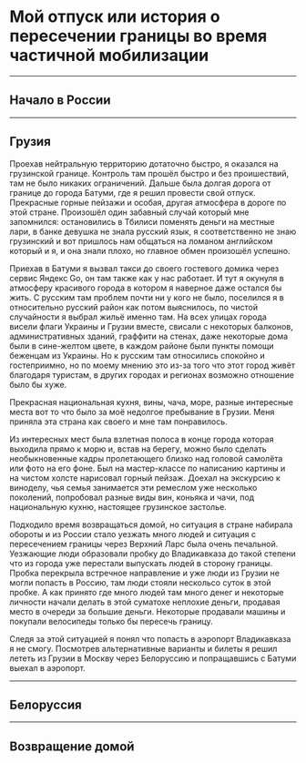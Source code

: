 # Мой отпуск или история о пересечении границы во время частичной мобилизации

___
## Начало в **России**

___
## **Грузия**
Проехав нейтральную территорию дотаточно быстро, я оказался на грузинской границе. Контроль там прошёл быстро и без проишествий, там не было никаких ограничений. Дальше была долгая дорога от границе до города Батуми, где я решил провести свой отпуск. Прекрасные горные пейзажи и особая, другая атмосфера в дороге по этой стране. Произошёл один забавный случай который мне запомнился: остановились в Тбилиси поменять деньги на местные лари, в банке девушка не знала русский язык, я соответственно не знаю грузинский и вот пришлось нам общаться на ломаном английском который и я, и она знали плохо, но главное обмен произошёл успешно. 

Приехав в Батуми я вызвал такси до своего гостевого домика через сервис Яндекс Go, он там также как у нас работает. И тут я окунуля в атмосферу красивого города в котором я наверное даже остался бы жить. С русским там проблем почти ни у кого не было, поселился я в относительно русский район как потом выяснилось, по чистой случайности я выбрал жильё именно там. На всех улицах города висели флаги Украины и Грузии вместе, свисали с некоторых балконов, административных зданий, граффити на стенах, даже некоторые дома были в сине-желтом цвете, в каждом районе были пункты помощи беженцам из Украины. Но к русским там относились спокойно и гостеприимно, но по моему мнению это из-за того что этот город живёт благодаря туристам, в других городах и регионах возможно отношение было бы хуже.

Прекрасная национальная кухня, вины, чача, море, разные интересные места вот то что было за моё недолгое пребывание в Грузии. Меня приняла эта страна как своего и мне там понравилось.

Из интересных мест была взлетная полоса в конце города которая выходила прямо к морю и, встав на берегу, можно было сделать необыкновенные кадры пролетающего близко над головой самолёта или фото на его фоне. Был на мастер-классе по написанию картины и на чистом холсте нарисовал горный пейзаж. Доехал на экскурсию к виноделу, чья семья занимается эти ремеслом уже несколько поколений, попробовал разные виды вин, коньяка и чачи, под национальную кухню, настоящее грузинское застолье.

Подходило время возвращаться домой, но ситуация в стране набирала обороты и из России стало уезжать много людей и ситуация с пересечением границы через Верхний Ларс была очень печальной. Уезжающие люди образовали пробку до Владикавказа до такой степени что из города уже перестали выпускать людей в сторону границы. Пробка перекрыла встречное направление и уже люди из Грузии не могли попасть в Россию, там люди стояли нескольсо суток в этой пробке. А как принято где много людей там много денег и некоторые личности начали делать в этой суматохе неплохие деньги, продавая место в очереди за большие деньги. Некоторые продавали машины и покупали велосипеды только бы пересечь границу.

Следя за этой ситуацией я понял что попасть в аэропорт Владикавказа я не смогу. Посмотрев альтернативные варианты и билеты я решил лететь из Грузии в Москву через Белоруссию и попращавшись с Батуми выехал в аэропорт.
___
## **Белоруссия**

___
## Возвращение **домой**
